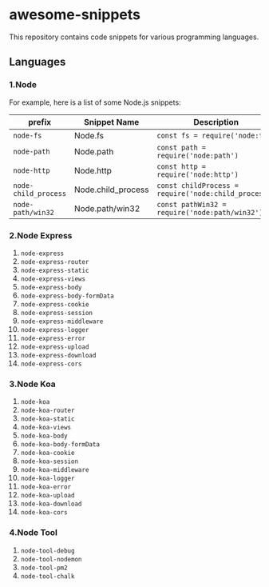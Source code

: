 # awesome-snippets

This repository contains code snippets for various programming languages.

## Languages

### 1.Node

For example, here is a list of some Node.js snippets:

| prefix | Snippet Name | Description |
| --- | --- | --- |
| `node-fs` | Node.fs | `const fs = require('node:fs')` |
| `node-path` | Node.path | `const path = require('node:path')` |
| `node-http` | Node.http | `const http = require('node:http')` |
| `node-child_process` | Node.child_process | `const childProcess = require('node:child_process')` |
| `node-path/win32` | Node.path/win32 | `const pathWin32 = require('node:path/win32')` |

### 2.Node Express

1. `node-express`
2. `node-express-router`
3. `node-express-static`
4. `node-express-views`
5. `node-express-body`
6. `node-express-body-formData`
7. `node-express-cookie`
8. `node-express-session`
9. `node-express-middleware`
10. `node-express-logger`
11. `node-express-error`
12. `node-express-upload`
13. `node-express-download`
14. `node-express-cors`

### 3.Node Koa

1. `node-koa`
2. `node-koa-router`
3. `node-koa-static`
4. `node-koa-views`
5. `node-koa-body`
6. `node-koa-body-formData`
7. `node-koa-cookie`
8. `node-koa-session`
9. `node-koa-middleware`
10. `node-koa-logger`
11. `node-koa-error`
12. `node-koa-upload`
13. `node-koa-download`
14. `node-koa-cors`

### 4.Node Tool

1. `node-tool-debug`
2. `node-tool-nodemon`
3. `node-tool-pm2`
4. `node-tool-chalk`
